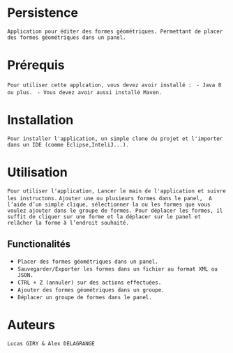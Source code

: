 # Persistence
``Application pour éditer des formes géométriques.
Permettant de placer des formes géométriques dans un panel.``

# Prérequis
``Pour utiliser cette applcation, vous devez avoir installé :``
`` - Java 8 ou plus.``
`` - Vous devez avoir aussi installé Maven.``

# Installation
``Pour installer l'application, un simple clone du projet et l'importer dans un IDE (comme Eclipse,InteliJ...).``

# Utilisation
``Pour utiliser l'application, Lancer le main de l'application et suivre les instructons.``
``Ajouter une ou plusieurs formes dans le panel, 
A l’aide d’un simple clique, sélectionner la ou les formes que vous voulez ajouter dans le groupe de formes.
Pour déplacer les formes, il suffit de cliquer sur une forme et la déplacer sur le panel et relâcher la forme à l’endroit souhaité.``

## Functionalités
* ``Placer des formes géométriques dans un panel.``
* ``Sauvegarder/Exporter les formes dans un fichier au format XML ou JSON.``
* ``CTRL + Z (annuler) sur des actions effectuées.``
* ``Ajouter des formes géométriques dans un groupe.``
* ``Déplacer un groupe de formes dans le panel.``

# Auteurs
``Lucas GIRY & Alex DELAGRANGE``
